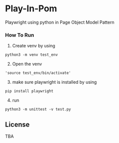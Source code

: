 # Play-In-Pom
Playwright using python in Page Object Model Pattern
### How To Run

1. Create venv by using
````
python3 -m venv test_env
````
2. Open the venv
```
'source test_env/bin/activate'
```
3. make sure playwright is installed by using 
```
pip install playwright
```
4. run 
```
python3 -m unittest -v test.py
```

## License

TBA